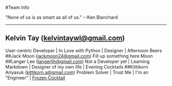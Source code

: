 #Team Info  

"None of us is as smart as all of us." --Ken Blanchard

----------

## Kelvin Tay ([kelvintaywl@gmail.com](kelvintaywl@gmail.com))
User-centric Developer | In Love with Python | Designer | Afternoon Beers
##Jack Moon ([jackmoon24@gmail.com](jackmoon24@gmail.com))
Fill up something here Moon
##Langer Lee ([langerljh@gmail.com](langerljh@gmail.com))
Not a Developer yet | Learning Markdown | Designer of my own life | Evening Cocktails
##Kittikorn Ariyasuk ([kittikorn.a@gmail.com](kittikorn.a@gmail.com))
Problem Solver | Trust Me | I'm an "Engineer" | [Frozen Cocktail](https://www.google.co.jp/search?q=%E0%B9%80%E0%B8%AB%E0%B8%A5%E0%B9%89%E0%B8%B2%E0%B8%9B%E0%B8%B1%E0%B9%88%E0%B8%99+%E0%B8%A0%E0%B8%B2%E0%B8%A9%E0%B8%B2%E0%B8%AD%E0%B8%B1%E0%B8%87%E0%B8%81%E0%B8%A4%E0%B8%A9&client=safari&rls=en&biw=1280&bih=664&source=lnms&tbm=isch&sa=X&ei=z82eVL6UEoSe8QWboYBw&ved=0CAYQ_AUoAQ#rls=en&tbm=isch&q=frozen+cocktail)
